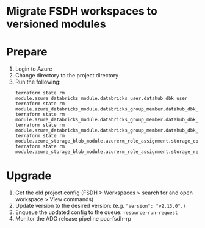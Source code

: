 # Migrate FSDH workspaces to versioned modules

# Prepare
1. Login to Azure
2. Change directory to the project directory
3. Run the following:
    ```
    terraform state rm module.azure_databricks_module.databricks_user.datahub_dbk_user
    terraform state rm module.azure_databricks_module.databricks_group_member.datahub_dbk_admin_member
    terraform state rm module.azure_databricks_module.databricks_group_member.datahub_dbk_lead_member
    terraform state rm module.azure_databricks_module.databricks_group_member.datahub_dbk_all_member
    terraform state rm module.azure_storage_blob_module.azurerm_role_assignment.storage_contributor_assignment
    terraform state rm module.azure_storage_blob_module.azurerm_role_assignment.storage_reader_assignment     
    ```
# Upgrade
1. Get the old project config (FSDH > Workspaces > search for and open workspace > View commands)
2. Update version to the desired version: (e.g. `"Version": "v2.13.0",`)
3. Enqueue the updated config to the queue: `resource-run-request`
4. Monitor the ADO release pipeline poc-fsdh-rp
